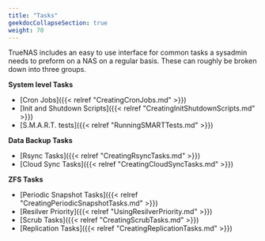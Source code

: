 ```yaml
---
title: "Tasks"
geekdocCollapseSection: true
weight: 70
---
```


TrueNAS includes an easy to use interface for common tasks a sysadmin needs to preform on a NAS on a regular basis.  These can roughly be broken down into three groups.

**System level Tasks**
* [Cron Jobs]({{< relref "CreatingCronJobs.md" >}})
* [Init and Shutdown Scripts]({{< relref "CreatingInitShutdownScripts.md" >}})
* [S.M.A.R.T. tests]({{< relref "RunningSMARTTests.md" >}})

**Data Backup Tasks**
* [Rsync Tasks]({{< relref "CreatingRsyncTasks.md" >}})
* [Cloud Sync Tasks]({{< relref "CreatingCloudSyncTasks.md" >}})

**ZFS Tasks**
* [Periodic Snapshot Tasks]({{< relref "CreatingPeriodicSnapshotTasks.md" >}})
* [Resilver Priority]({{< relref "UsingResilverPriority.md" >}})
* [Scrub Tasks]({{< relref "CreatingScrubTasks.md" >}})
* [Replication Tasks]({{< relref "CreatingReplicationTasks.md" >}})